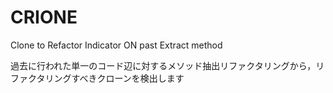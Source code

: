 # CRIONE
Clone to Refactor Indicator ON past Extract method

過去に行われた単一のコード辺に対するメソッド抽出リファクタリングから，リファクタリングすべきクローンを検出します
